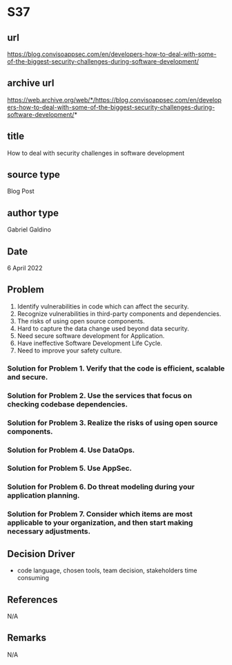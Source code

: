 # S37
## url
https://blog.convisoappsec.com/en/developers-how-to-deal-with-some-of-the-biggest-security-challenges-during-software-development/

## archive url
https://web.archive.org/web/*/https://blog.convisoappsec.com/en/developers-how-to-deal-with-some-of-the-biggest-security-challenges-during-software-development/*

## title
How to deal with security challenges in software development

## source type
Blog Post

## author type
Gabriel Galdino

## Date
6 April 2022

## Problem
1. Identify vulnerabilities in code which can affect the security.
2. Recognize vulnerabilities in third-party components and dependencies.
3. The risks of using open source components.
4. Hard to capture the data change used beyond data security.
5. Need secure software development for Application.
6. Have ineffective Software Development Life Cycle.
7. Need to improve your safety culture.
### Solution for Problem 1. Verify that the code is efficient, scalable and secure.
### Solution for Problem 2. Use the services that focus on checking codebase dependencies.
### Solution for Problem 3. Realize the risks of using open source components. 
### Solution for Problem 4. Use DataOps.
### Solution for Problem 5. Use AppSec.
### Solution for Problem 6. Do threat modeling during your application planning.
### Solution for Problem 7. Consider which items are most applicable to your organization, and then start making necessary adjustments.

## Decision Driver
- code language, chosen tools, team decision, stakeholders
time consuming

## References
N/A
## Remarks
N/A
